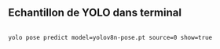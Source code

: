 ## Echantillon de YOLO dans terminal

```cli

yolo pose predict model=yolov8n-pose.pt source=0 show=true

```